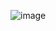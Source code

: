 
![image](https://user-images.githubusercontent.com/84449746/195792894-c0673bcf-7401-44d1-b79c-ce1918db26b6.png)
